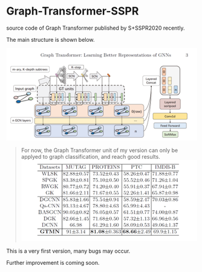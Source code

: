 # Graph-Transformer-SSPR

source code of Graph Transformer  published by S+SSPR2020 recently.

The main structure is shown below.

![overview of Graph Transformer](./pic/overview.png)

> For now, the Graph Transformer unit of my version can only be applyed to graph classification, and reach good results.
![results](./pic/result.png)

This is a very first version, many bugs may occur.

Further improvement is coming soon.
